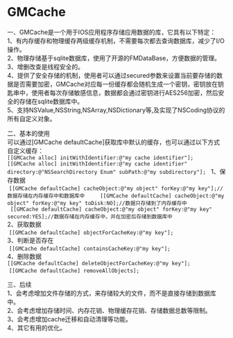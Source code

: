 # GMCache
一、GMCache是一个用于IOS应用程序存储应用数据的库，它具有以下特定：  
1、有内存缓存和物理缓存两级缓存机制，不需要每次都去查询数据库，减少了I/O操作。    
2、物理存储基于sqlite数据库，使用了开源的FMDataBase，方便数据的管理。    
3、增删改查是线程安全的。  
4、提供了安全存储的机制，使用者可以通过secured参数来设置当前要存储的数据是否需要加密，GMCache对应每一份缓存都会随机生成一个密钥，密钥放在钥匙串中，使用者每次存储敏感信息，数据都会通过密钥进行AES256加密，然后安全的存储在sqlite数据库中。  
5、支持NSValue,NSString,NSArray,NSDictionary等,及实现了NSCoding协议的所有自定义对象。  
  
二、基本的使用  
可以通过[GMCache defaultCache]获取库中默认的缓存，也可以通过以下方式自定义缓存：  
`[[GMCache alloc] initWithIdentifier:@"my cache identifier"]; ` 
`[[GMCache alloc] initWithIdentifier:@"my cache identifier" directory:@"NSSearchDirectory Enum" subPath:@"my subdirectory"];`     
1、保存数据  
 `[[GMCache defaultCache] cacheObject:@"my object" forKey:@"my key"];//数据存储在内存缓存中和数据库中   
 [[GMCache defaultCache] cacheObject:@"my object" forKey:@"my key" toDisk:NO];//数据只存储到了内存缓存中   
 [[GMCache defaultCache] cacheObject:@"my object" forKey:@"my key" secured:YES];//数据存储在内存缓存中，并在加密后存储到数据库中`   
2、获取数据   
 `[[GMCache defaultCache] objectForCacheKey:@"my key"];`   
3、判断是否存在   
 `[[GMCache defaultCache] containsCacheKey:@"my key"];`    
4、删除数据   
`[[GMCache defaultCache] deleteObjectForCacheKey:@"my key"];`   
 `[[GMCache defaultCache] removeAllObjects];`   
   
三、后续   
1、会考虑增加文件存储的方式，来存储较大的文件，而不是直接存储到数据库中。   
2、会考虑增加存储时间、内存花销、物理缓存花销、存储数据总数等限制。   
3、会考虑增加cache迁移和自动清理等功能。   
4、其它有用的优化。   

